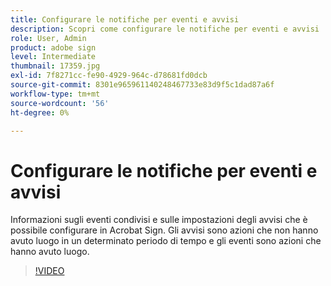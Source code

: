 ```yaml
---
title: Configurare le notifiche per eventi e avvisi
description: Scopri come configurare le notifiche per eventi e avvisi
role: User, Admin
product: adobe sign
level: Intermediate
thumbnail: 17359.jpg
exl-id: 7f8271cc-fe90-4929-964c-d78681fd0dcb
source-git-commit: 8301e965961140248467733e83d9f5c1dad87a6f
workflow-type: tm+mt
source-wordcount: '56'
ht-degree: 0%

---
```


# Configurare le notifiche per eventi e avvisi

Informazioni sugli eventi condivisi e sulle impostazioni degli avvisi che è possibile configurare in Acrobat Sign. Gli avvisi sono azioni che non hanno avuto luogo in un determinato periodo di tempo e gli eventi sono azioni che hanno avuto luogo.

>[!VIDEO](https://video.tv.adobe.com/v/343589?hidetitle=true)
